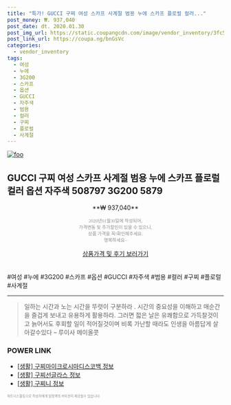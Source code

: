 ```yaml
--- 
title: "특가! GUCCI 구찌 여성 스카프 사계절 범용 누에 스카프 플로럴 컬러..." 
post_money: ₩. 937,040 
post_date: dt. 2020.01.30 
post_img_url: https://static.coupangcdn.com/image/vendor_inventory/3fc5/eda97c7e46adbd38854295974158ac59380638c88e6677dd922478946080.jpg 
post_link_url: https://coupa.ng/bnGsVc 
categories: 
  - vendor_inventory 
tags: 
  - 여성 
  - 누에 
  - 3G200 
  - 스카프 
  - 옵션 
  - GUCCI 
  - 자주색 
  - 범용 
  - 컬러 
  - 구찌 
  - 플로럴 
  - 사계절 
--- 
```

[![foo](https://static.coupangcdn.com/image/vendor_inventory/3fc5/eda97c7e46adbd38854295974158ac59380638c88e6677dd922478946080.jpg)](https://coupa.ng/bnGsVc) 

## GUCCI 구찌 여성 스카프 사계절 범용 누에 스카프 플로럴 컬러 옵션 자주색 508797 3G200 5879 
<p style="text-align: center;">**₩ 937,040**</p> 
<p style="text-align: center;"><span style="color: #898c8f; font-family: Georgia,Times,serif; font-size: 0.75em;">2020년01월30일에 작성되어, <br>가격변동 및 추가할인이 있을 수 있으니,<br> 상품 가격을 꼭!확인해주세요.<br>행복하세요~</span> 
</p>	 
<div markdown="0" style="text-align: center;"><a href="https://coupa.ng/bnGsVc" class="btn btn--success">상품가격 및 후기 보러가기</a></div> 
<br><br> 
  #여성 #누에 #3G200 #스카프 #옵션 #GUCCI #자주색 #범용 #컬러 #구찌 #플로럴 #사계절 
<hr> 

> 일하는 시간과 노는 시간을 뚜렷이 구분하라 . 시간의 중요성을 이해하고 매순간을 즐겁게 보내고 유용하게 활용하라. 그러면 젋은 날은 유쾌함으로 가득찰것이고 늙어서도 후회할 일이 적어질것이며 비록 가난할 때라도 인생을 아름답게 살아갈수있다  – 루이사 메이올콧 


### POWER LINK

* <a href="https://blog.naver.com/sakai111/221759581568" target="_blank"> [생활] 구찌마이크로시마디스코백 정보 </a>
* <a href="https://blog.naver.com/fasyy4321/221763356096" target="_blank"> [생활] 구찌선글라스 정보 </a>
* <a href="https://blog.naver.com/sakai111/221769630003" target="_blank"> [생활] 구찌니 정보 </a>

<span style="color: #898c8f; font-family: Georgia,Times,serif; font-size: 0.55em;">파트너스활동으로 작성자에게 일정액의 커미션이 제공될수 있습니다.</span> 
